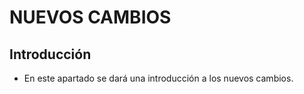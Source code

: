 # NUEVOS CAMBIOS

## Introducción

* En este apartado se dará una introducción a los nuevos cambios.

